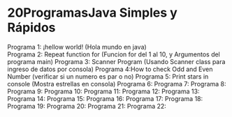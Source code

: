 # 20ProgramasJava Simples y Rápidos

Programa 1: ¡hellow world! (Hola mundo en java)<br>
Programa 2: Repeat function for (Funcion for del 1 al 10, y Argumentos del programa main)
Programa 3: Scanner Program (Usando Scanner class para ingreso de datos por consola)
Programa 4:How to check Odd and Even Number (verificar si un numero es par o no)
Programa 5: Print stars in console (Mostra estrellas en consola)
Programa 6:
Programa 7:
Programa 8:
Programa 9:
Programa 10:
Programa 11:
Programa 12:
Programa 13:
Programa 14:
Programa 15:
Programa 16:
Programa 17:
Programa 18:
Programa 19:
Programa 20:
Programa 21:
Programa 22:
